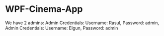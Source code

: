 # WPF-Cinema-App

We have 2 admins:
Admin Credentials: Username: Rasul, Password: admin,                                                                                                                               
Admin Credentials: Username: Elgun, Password: admin
